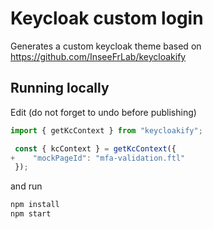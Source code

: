 # Keycloak custom login

Generates a custom keycloak theme based on <https://github.com/InseeFrLab/keycloakify>

## Running locally

Edit (do not forget to undo before publishing)

```typescript
import { getKcContext } from "keycloakify";

 const { kcContext } = getKcContext({
+    "mockPageId": "mfa-validation.ftl"
 });
```

and run

```bash
npm install
npm start
```
